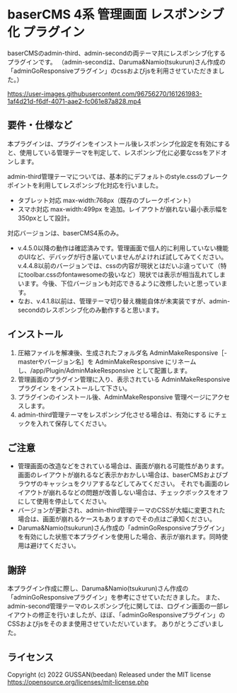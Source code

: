 # baserCMS 4系 管理画面 レスポンシブ化 プラグイン
baserCMSのadmin-third、admin-secondの両テーマ共にレスポンシブ化するプラグインです。
（admin-secondは、Daruma&Namio(tsukurun)さん作成の「adminGoResponsiveプラグイン」のcssおよびjsを利用させていただきました。）


https://user-images.githubusercontent.com/96756270/161261983-1af4d21d-f6df-4071-aae2-fc061e87a828.mp4


## 要件・仕様など
本プラグインは、プラグインをインストール後レスポンシブ化設定を有効にすると、使用している管理テーマを判定して、レスポンシブ化に必要なcssをアドオンします。

admin-third管理テーマについては、基本的にデフォルトのstyle.cssのブレークポイントを利用してレスポンシブ化対応を行いました。
- タブレット対応 max-width:768px（既存のブレークポイント）
- スマホ対応 max-width:499px を追加。レイアウトが崩れない最小表示幅を350pxとして設計。

対応バージョンは、baserCMS4系のみ。
- v.4.5.0以降の動作は確認済みです。管理画面で個人的に利用していない機能のUIなど、デバッグが行き届いていませんがよければ試してみてください。
v.4.4.8以前のバージョンでは、cssの内容が現状とはだいぶ違っていて（特にtoolbar.cssのfontawesomeの扱いなど）現状では表示が相当乱れてしまいます。今後、下位バージョンも対応できるように改修したいと思っています。
- なお、v.4.1.8以前は、管理テーマ切り替え機能自体が未実装ですが、admin-secondのレスポンシブ化のみ動作すると思います。


## インストール
1. 圧縮ファイルを解凍後、生成されたフォルダ名 AdminMakeResponsive［-masterやバージョン名］を AdminMakeResponsive にリネームし、/app/Plugin/AdminMakeResponsive として配置します。
2. 管理画面のプラグイン管理に入り、表示されている AdminMakeResponsive プラグイン をインストールして下さい。
3. プラグインのインストール後、AdminMakeResponsive 管理ページにアクセスします。
4. admin-third管理テーマをレスポンシブ化させる場合は、有効にする にチェックを入れて保存してください。


## ご注意
- 管理画面の改造などをされている場合は、画面が崩れる可能性があります。
画面のレイアウトが崩れるなど表示かおかしい場合は、baserCMSおよびブラウザのキャッシュをクリアするなどしてみてください。
それでも画面のレイアウトが崩れるなどの問題が改善しない場合は、チェックボックスをオフにして使用を停止してください。
- バージョンが更新され、admin-third管理テーマのCSSが大幅に変更された場合は、画面が崩れるケースもありますのでその点はご承知ください。
- Daruma&Namio(tsukurun)さん作成の「adminGoResponsiveプラグイン」を有効にした状態で本プラグインを使用した場合、表示が崩れます。同時使用は避けてください。


## 謝辞
本プラグイン作成に際し、Daruma&Namio(tsukurun)さん作成の「adminGoResponsiveプラグイン」を参考にさせていただきました。
また、admin-second管理テーマのレスポンシブ化に関しては、ログイン画面の一部レイアウトの修正を行いましたが、ほぼ、「adminGoResponsiveプラグイン」のCSSおよびjsをそのまま使用させていただいています。
ありがとうございました。


## ライセンス
Copyright (c) 2022 GUSSAN(beedan)
Released under the MIT license
https://opensource.org/licenses/mit-license.php
